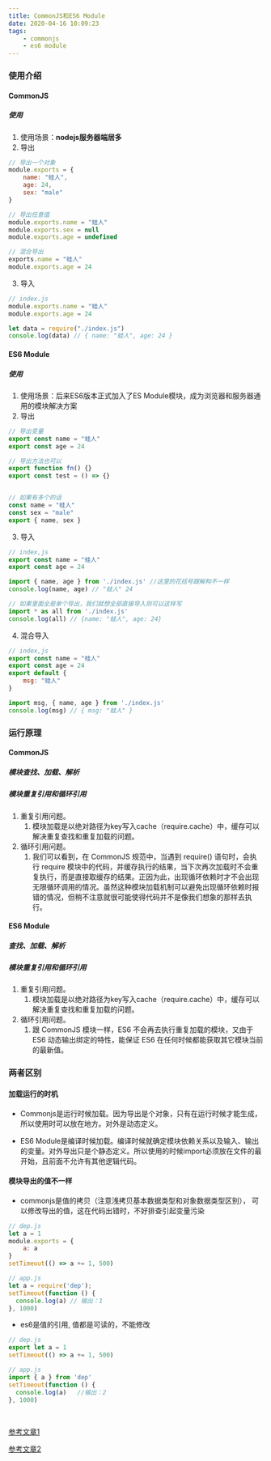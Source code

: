 ```yaml
---
title: CommonJS和ES6 Module
date: 2020-04-16 10:09:23
tags:
    - commonjs
    - es6 module
---
```

### 使用介绍
#### CommonJS
##### 使用
1. 使用场景：**nodejs服务器端居多**
2. 导出
```js
// 导出一个对象
module.exports = {
    name: "蛙人",
    age: 24,
    sex: "male"
}

// 导出任意值
module.exports.name = "蛙人"
module.exports.sex = null
module.exports.age = undefined

// 混合导出
exports.name = "蛙人"
module.exports.age = 24
```
3. 导入
```js
// index.js
module.exports.name = "蛙人"
module.exports.age = 24

let data = require("./index.js")
console.log(data) // { name: "蛙人", age: 24 }

```

#### ES6 Module
##### 使用
1. 使用场景：后来ES6版本正式加入了ES Module模块，成为浏览器和服务器通用的模块解决方案
2. 导出
```js
// 导出变量
export const name = "蛙人"
export const age = 24

// 导出方法也可以
export function fn() {}
export const test = () => {}


// 如果有多个的话
const name = "蛙人"
const sex = "male"
export { name, sex }
```
3. 导入
```js
// index,js
export const name = "蛙人"
export const age = 24

import { name, age } from './index.js' //这里的花括号跟解构不一样
console.log(name, age) // "蛙人" 24

// 如果里面全是单个导出，我们就想全部直接导入则可以这样写
import * as all from './index.js'
console.log(all) // {name: "蛙人", age: 24}
```
4. 混合导入
```js
// index,js
export const name = "蛙人"
export const age = 24
export default {
    msg: "蛙人"
}

import msg, { name, age } from './index.js'
console.log(msg) // { msg: "蛙人" }
```
### 运行原理 
#### CommonJS
##### 模块查找、加载、解析

##### 模块重复引用和循环引用
1. 重复引用问题。
   1. 模块加载是以绝对路径为key写入cache（require.cache）中，缓存可以解决重复查找和重复加载的问题。
2. 循环引用问题。
   1. 我们可以看到，在 CommonJS 规范中，当遇到 require() 语句时，会执行 require 模块中的代码，并缓存执行的结果，当下次再次加载时不会重复执行，而是直接取缓存的结果。正因为此，出现循环依赖时才不会出现无限循环调用的情况。虽然这种模块加载机制可以避免出现循环依赖时报错的情况，但稍不注意就很可能使得代码并不是像我们想象的那样去执行。

#### ES6 Module

##### 查找、加载、解析
##### 模块重复引用和循环引用
1. 重复引用问题。
   1. 模块加载是以绝对路径为key写入cache（require.cache）中，缓存可以解决重复查找和重复加载的问题。
1. 循环引用问题。
   1. 跟 CommonJS 模块一样，ES6 不会再去执行重复加载的模块，又由于 ES6 动态输出绑定的特性，能保证 ES6 在任何时候都能获取其它模块当前的最新值。

### 两者区别
#### 加载运行的时机
* Commonjs是运行时候加载。因为导出是个对象，只有在运行时候才能生成，所以使用时可以放在地方。对外是动态定义。

* ES6 Module是编译时候加载。编译时候就确定模块依赖关系以及输入、输出的变量。对外导出只是个静态定义。所以使用的时候import必须放在文件的最开始，且前面不允许有其他逻辑代码。


#### 模块导出的值不一样
* commonjs是值的拷贝（注意浅拷贝基本数据类型和对象数据类型区别）， 可以修改导出的值，这在代码出错时，不好排查引起变量污染
```js
// dep.js
let a = 1
module.exports = {
    a: a
}
setTimeout(() => a += 1, 500)

// app.js
let a = require('dep');
setTimeout(function () {
  console.log(a) // 输出：1
}, 1000)
```

* es6是值的引用, 值都是可读的，不能修改
```js
// dep.js
export let a = 1
setTimeout(() => a += 1, 500)

// app.js
import { a } from 'dep'
setTimeout(function () {
  console.log(a)   //输出：2
}, 1000)
```


<br />

[参考文章1](https://juejin.cn/post/6938581764432461854#heading-17)

[参考文章2](https://es6.ruanyifeng.com/#docs/module)